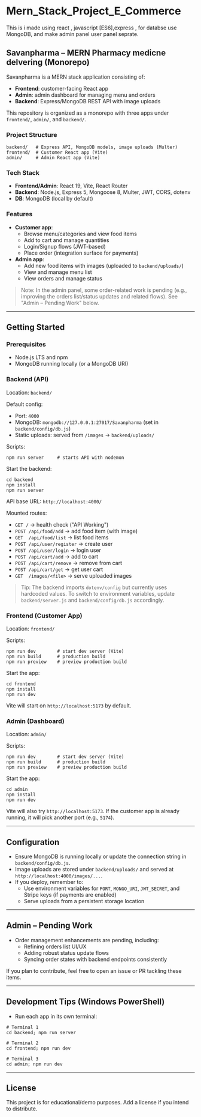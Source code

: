 # Mern_Stack_Project_E_Commerce
This is i made using react , javascript [ES6],express , for databse use MongoDB, and make admin panel user panel seprate.


## Savanpharma – MERN Pharmacy medicne delvering (Monorepo)

Savanpharma is a MERN stack application consisting of:
- **Frontend**: customer-facing React app
- **Admin**: admin dashboard for managing menu and orders
- **Backend**: Express/MongoDB REST API with image uploads

This repository is organized as a monorepo with three apps under `frontend/`, `admin/`, and `backend/`.

### Project Structure
```
backend/   # Express API, MongoDB models, image uploads (Multer)
frontend/  # Customer React app (Vite)
admin/     # Admin React app (Vite)
```

### Tech Stack
- **Frontend/Admin**: React 19, Vite, React Router
- **Backend**: Node.js, Express 5, Mongoose 8, Multer, JWT, CORS, dotenv
- **DB**: MongoDB (local by default)

### Features
- **Customer app**:
  - Browse menu/categories and view food items
  - Add to cart and manage quantities
  - Login/Signup flows (JWT-based)
  - Place order (integration surface for payments)
- **Admin app**:
  - Add new food items with images (uploaded to `backend/uploads/`)
  - View and manage menu list
  - View orders and manage status

> Note: In the admin panel, some order-related work is pending (e.g., improving the orders list/status updates and related flows). See "Admin – Pending Work" below.

---

## Getting Started

### Prerequisites
- Node.js LTS and npm
- MongoDB running locally (or a MongoDB URI)

### Backend (API)
Location: `backend/`

Default config:
- Port: `4000`
- MongoDB: `mongodb://127.0.0.1:27017/Savanpharma` (set in `backend/config/db.js`)
- Static uploads: served from `/images` → `backend/uploads/`

Scripts:
```
npm run server     # starts API with nodemon
```

Start the backend:
```
cd backend
npm install
npm run server
```

API base URL: `http://localhost:4000/`

Mounted routes:
- `GET /` → health check ("API Working")
- `POST /api/food/add` → add food item (with image)
- `GET  /api/food/list` → list food items
- `POST /api/user/register` → create user
- `POST /api/user/login` → login user
- `POST /api/cart/add` → add to cart
- `POST /api/cart/remove` → remove from cart
- `POST /api/cart/get` → get user cart
- `GET  /images/<file>` → serve uploaded images

> Tip: The backend imports `dotenv/config` but currently uses hardcoded values. To switch to environment variables, update `backend/server.js` and `backend/config/db.js` accordingly.

### Frontend (Customer App)
Location: `frontend/`

Scripts:
```
npm run dev        # start dev server (Vite)
npm run build      # production build
npm run preview    # preview production build
```

Start the app:
```
cd frontend
npm install
npm run dev
```

Vite will start on `http://localhost:5173` by default.

### Admin (Dashboard)
Location: `admin/`

Scripts:
```
npm run dev        # start dev server (Vite)
npm run build      # production build
npm run preview    # preview production build
```

Start the app:
```
cd admin
npm install
npm run dev
```

Vite will also try `http://localhost:5173`. If the customer app is already running, it will pick another port (e.g., `5174`).

---

## Configuration
- Ensure MongoDB is running locally or update the connection string in `backend/config/db.js`.
- Image uploads are stored under `backend/uploads/` and served at `http://localhost:4000/images/...`.
- If you deploy, remember to:
  - Use environment variables for `PORT`, `MONGO_URI`, `JWT_SECRET`, and Stripe keys (if payments are enabled)
  - Serve uploads from a persistent storage location

---

## Admin – Pending Work
- Order management enhancements are pending, including:
  - Refining orders list UI/UX
  - Adding robust status update flows
  - Syncing order states with backend endpoints consistently

If you plan to contribute, feel free to open an issue or PR tackling these items.

---

## Development Tips (Windows PowerShell)
- Run each app in its own terminal:
```
# Terminal 1
cd backend; npm run server

# Terminal 2
cd frontend; npm run dev

# Terminal 3
cd admin; npm run dev
```

---

## License
This project is for educational/demo purposes. Add a license if you intend to distribute.


